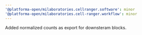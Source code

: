 ```yaml
---
'@platforma-open/milaboratories.cellranger.software': minor
'@platforma-open/milaboratories.cell-ranger.workflow': minor
---
```


Added normalized counts as export for downsteram blocks.
